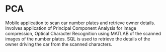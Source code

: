 # PCA
Mobile application to scan car number plates and retrieve owner details. Involves application of Principal Component Analysis for image compression, Optical Character Recognition using MATLAB of the scanned images of the number plates. SQL is used to retrieve the details of the owner driving the car from the scanned characters.
